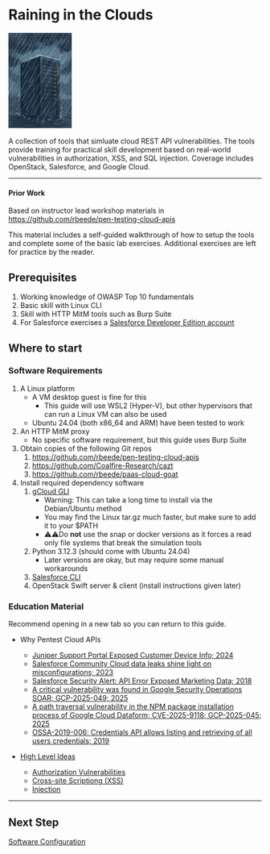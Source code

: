 # Raining in the Clouds

<img src="images/logo_careof_Copilot_20250908_170039.png" width="25%">

A collection of tools that simluate cloud REST API vulnerabilities. The tools provide training for practical skill development based on real-world vulnerabilities in authorization, XSS, and SQL injection. Coverage includes OpenStack, Salesforce, and Google Cloud.

---

#### Prior Work

Based on instructor lead workshop materials in https://github.com/rbeede/pen-testing-cloud-apis

This material includes a self-guided walkthrough of how to setup the tools and complete some of the basic lab exercises. Additional exercises are left for practice by the reader.

## Prerequisites

1. Working knowledge of OWASP Top 10 fundamentals
1. Basic skill with Linux CLI
1. Skill with HTTP MitM tools such as Burp Suite
1. For Salesforce exercises a [Salesforce Developer Edition account](https://developer.salesforce.com/developer-legacy/signup)

## Where to start

### Software Requirements

1. A Linux platform
   - A VM desktop guest is fine for this
     - This guide will use WSL2 (Hyper-V), but other hypervisors that can run a Linux VM can also be used
   - Ubuntu 24.04 (both x86_64 and ARM) have been tested to work
1. An HTTP MitM proxy
   - No specific software requirement, but this guide uses Burp Suite
1. Obtain copies of the following Git repos
   1. https://github.com/rbeede/pen-testing-cloud-apis
   1. https://github.com/Coalfire-Research/cazt
   1. https://github.com/rbeede/paas-cloud-goat
1. Install required dependency software
   1. [gCloud GLI](https://cloud.google.com/sdk/docs/install)
      - Warning: This can take a long time to install via the Debian/Ubuntu method
      - You may find the Linux tar.gz much faster, but make sure to add it to your $PATH
      - ⚠️⚠️Do **not** use the snap or docker versions as it forces a read only file systems that break the simulation tools
   1. Python 3.12.3 (should come with Ubuntu 24.04)
      - Later versions are okay, but may require some manual workarounds
   1. [Salesforce CLI](https://developer.salesforce.com/tools/salesforcecli)
   1. OpenStack Swift server & client (install instructions given later)

### Education Material

Recommend opening in a new tab so you can return to this guide.

- Why Pentest Cloud APIs
  - [Juniper Support Portal Exposed Customer Device Info; 2024](https://krebsonsecurity.com/2024/02/juniper-support-portal-exposed-customer-device-info/)
  - [Salesforce Community Cloud data leaks shine light on misconfigurations; 2023](https://www.scworld.com/news/salesforce-community-cloud-data-leaks-misconfigurations)
  - [Salesforce Security Alert: API Error Exposed Marketing Data; 2018](https://www.bankinfosecurity.com/salesforce-security-alert-api-error-exposed-marketing-data-a-11278)
  - [A critical vulnerability was found in Google Security Operations SOAR; GCP-2025-049; 2025](https://cloud.google.com/support/bulletins#gcp-2025-049)
  - [A path traversal vulnerability in the NPM package installation process of Google Cloud Dataform; CVE-2025-9118; GCP-2025-045; 2025](https://cloud.google.com/support/bulletins#gcp-2025-045)
  - [OSSA-2019-006: Credentials API allows listing and retrieving of all users credentials; 2019](https://security.openstack.org/ossa/OSSA-2019-006.html)

- [High Level Ideas](https://github.com/rbeede/pen-testing-cloud-apis/blob/main/documentation/study_material/README.md)
  - [Authorization Vulnerabilities](https://github.com/rbeede/pen-testing-cloud-apis/blob/main/documentation/study_material/auth-vulns.md)
  - [Cross-site Scriptiong (XSS)](https://github.com/rbeede/pen-testing-cloud-apis/blob/main/documentation/study_material/xss.md)
  - [Injection](https://github.com/rbeede/pen-testing-cloud-apis/blob/main/documentation/study_material/injection.md)

---

## Next Step

[Software Configuration](documentation/configuration.md)
